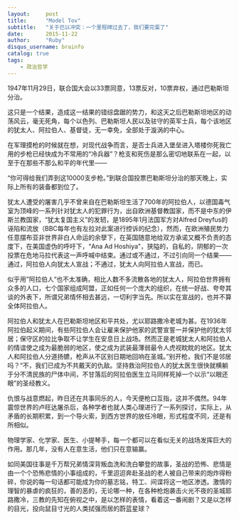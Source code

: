 ```yaml
---
layout:     post
title:      "Model Tov"
subtitle:   "关于巴以冲突：一个里程碑过去了，我们要完蛋了"
date:       2015-11-22
author:     "Ruby"
disqus_username: brainfo
catalog: true
tags:
    - 政治哲学
---
```


1947年11月29日，联合国大会以33票同意，13票反对，10票弃权，通过巴勒斯坦分治。

这只是一个结果，造成这一结果的错综盘踞的势力，和这天之后巴勒斯坦地区的动荡风云，毫无死角，每个以色列、巴勒斯坦人民以及驻守的英军士兵，每个该地区的犹太人、阿拉伯人、基督徒，无一幸免，全部处于漩涡的中心。

在军理摸枪的时候就在想，对现代战争而言，是否士兵进入堡垒进入塔楼你死我亡用的步枪已经快成为不常用的“冷兵器”？枪支和死伤是那么密切地联系在一起，以至于在那些不那么和平的年代里——

“你可得给我们弄到这10000支步枪。”到联合国投票巴勒斯坦分治的那天晚上，实际上所有的装备都到位了。

犹太人遭受的屠害几乎不曾来自在巴勒斯坦生活了700年的阿拉伯人，以德国毒气室为顶峰的一系列针对犹太人的犯罪行为，出自欧洲基督教国家，而不是中东的伊斯兰教国家，“犹太复国主义”的发轫，是1895年1月法国军方对Alfred Dreyfus的诬陷和流放（BBC每年也有左拉对此案进行控诉的纪念），然而，在欧洲殖民势力任意摆布亚非世界非白人命运的余孽下，在英国随意地给双方承诺又概不负责的态度下，在美国虚伪的呼吁下，“Ana Ad Hoshiya"，狭隘的，自私的，阴郁的一次投票在危地马拉代表这一声呼喊中结束。通过或不通过，不过引向同一个结果——通过，阿拉伯人向犹太人宣战；不通过，犹太人向阿拉伯人宣战，而已。

似乎用”阿拉伯人“也不太准确，相比人数不多流散各地的犹太人，阿拉伯世界拥有众多的人口，七个国家组成阿盟，正如任何一个庞大的组织，在统一好战、夸夸其谈的外表下，所谓兄弟情怀相去甚远，一切利字当先。所以实在宣战的，也并不算全体阿拉伯人。

阿拉伯人和犹太人在巴勒斯坦地区和平共处，尤以耶路撒冷老城为甚。在1936年阿拉伯起义期间，有些阿拉伯人会让雇来保护他家的武警宣誓一并保护他的犹太邻居；保守区的拉比争取不让学生在安息日上战场。然而正是老城犹太人和阿拉伯人的情谊使之成为最脆弱的地区，使之成为武装最薄弱最令人虎视眈眈的地区。犹太人和阿拉伯人分道扬镳，枪声从不区别日期地回响在圣城。”别开枪，我们不是邻居吗？“不，我们已成为不共戴天的仇敌。坚持救治阿拉伯人的犹太医生很快就横躺于分不清民族的尸体中间，不甘落后的阿拉伯医生立马同样死掉一个以示“以眼还眼”的圣经教义。

仇恨与战意燃起，昨日还在共事同乐的人，今天便枪口互指，这并不偶然。94年震惊世界的卢旺达屠杀后，各种学者也就人类心理进行了一系列探讨，实际上，从矛盾的长期积累，到一个导火索，到西方世界的放任冷眼，形式程度不同，还是有所相似。

物理学家、化学家、医生、小提琴手，每一个都可以在看似无关的战场发挥巨大的作用。那几年，没有人在意生活，他们只在意输赢。

如同美国往事是千万帮兄弟情深背叛血洗和洗白攀登的故事，圣战的恐怖、悲情是由一个个恐怖悲情的小事组成的，千里迢迢奔赴圣战的老人被自己带来的炮炸得粉碎，你说的每一句话都可能成为你的墓志铭，特工、间谍将这一地区渗透。激情的理智的暴虐的疯狂的，善的恶的，无论哪一种，在各种枪炮袭击火光不夜的圣城耶路撒冷，三教的先知在俯视之中，是以怎样的表情，看着这一番闹剧？又是以怎样的目光，投向鼠目寸光的人类拭强而居的蔚蓝星球？
